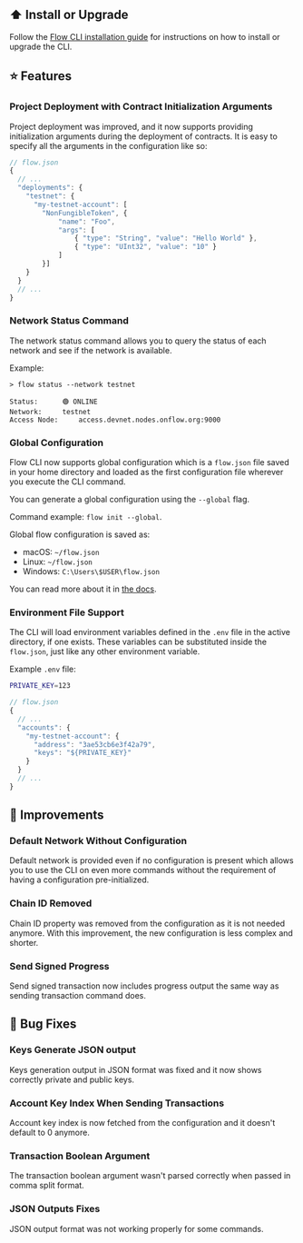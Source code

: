 ## ⬆️ Install or Upgrade

Follow the [Flow CLI installation guide](../install.md) for instructions on how to install or upgrade the CLI.

## ⭐ Features

### Project Deployment with Contract Initialization Arguments
Project deployment was improved, and it now supports providing initialization arguments during the deployment of contracts. It is easy to specify all the arguments in the configuration like so:

```js
// flow.json
{
  // ...
  "deployments": {
    "testnet": {
      "my-testnet-account": [
        "NonFungibleToken", {
            "name": "Foo", 
            "args": [
                { "type": "String", "value": "Hello World" },
                { "type": "UInt32", "value": "10" }
            ]
        }]
    }
  }
  // ...
}
```

### Network Status Command
The network status command allows you to query the status of each network and see if the network is available.

Example:
```
> flow status --network testnet

Status:		 🟢 ONLINE
Network:	 testnet
Access Node:	 access.devnet.nodes.onflow.org:9000
```

### Global Configuration
Flow CLI now supports global configuration which is a `flow.json` file saved in your home directory and loaded as the first configuration file wherever you execute the CLI command.

You can generate a global configuration using the `--global` flag.

Command example: `flow init --global`.

Global flow configuration is saved as:
- macOS: `~/flow.json`
- Linux: `~/flow.json`
- Windows: `C:\Users\$USER\flow.json`

You can read more about it in [the docs](../flow.json/initialize-configuration.md).

### Environment File Support

The CLI will load environment variables defined in the `.env` file in the active directory, if one exists. These variables can be substituted inside the `flow.json`, just like any other environment variable.

Example `.env` file:
```bash
PRIVATE_KEY=123
```

```js
// flow.json
{
  // ...
  "accounts": {
    "my-testnet-account": {
      "address": "3ae53cb6e3f42a79",
      "keys": "${PRIVATE_KEY}"
    }
  }
  // ...
}
```

## 🎉 Improvements

### Default Network Without Configuration
Default network is provided even if no configuration is present which allows you to use the CLI on even more commands without the requirement of having a configuration pre-initialized.

### Chain ID Removed
Chain ID property was removed from the configuration as it is not needed anymore.
With this improvement, the new configuration is less complex and shorter.

### Send Signed Progress
Send signed transaction now includes progress output the same way as sending transaction command does.

## 🐞 Bug Fixes

### Keys Generate JSON output
Keys generation output in JSON format was fixed and it now shows correctly private and public keys.

### Account Key Index When Sending Transactions
Account key index is now fetched from the configuration and it doesn't default to 0 anymore.

### Transaction Boolean Argument
The transaction boolean argument wasn't parsed correctly when passed in comma split format.

### JSON Outputs Fixes
JSON output format was not working properly for some commands.
